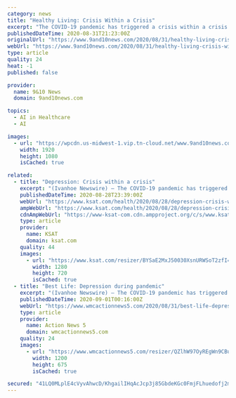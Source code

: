 ```yaml
---
category: news
title: "Healthy Living: Crisis Within a Crisis"
excerpt: "The COVID-19 pandemic has triggered a crisis within a crisis: a mental health emergency. Compared to a 2018 survey, adults in the U.S. are now eight times more likely to feel serious mental distress."
publishedDateTime: 2020-08-31T21:23:00Z
originalUrl: "https://www.9and10news.com/2020/08/31/healthy-living-crisis-within-a-crisis/"
webUrl: "https://www.9and10news.com/2020/08/31/healthy-living-crisis-within-a-crisis/"
type: article
quality: 24
heat: -1
published: false

provider:
  name: 9&10 News
  domain: 9and10news.com

topics:
  - AI in Healthcare
  - AI

images:
  - url: "https://wpcdn.us-midwest-1.vip.tn-cloud.net/www.9and10news.com/content/uploads/2020/08/HL-CRISIS-WITHIN-A-CRISIS-DEPRESSION-PKG-5.transfer.jpg"
    width: 1920
    height: 1080
    isCached: true

related:
  - title: "Depression: Crisis within a crisis"
    excerpt: "(Ivanhoe Newswire) – The COVID-19 pandemic has triggered a crisis within a crisis -- a mental health emergency. Compared to a 2018 survey, adults in the U.S. are now eight times more likely to feel serious mental distress."
    publishedDateTime: 2020-08-28T23:39:00Z
    webUrl: "https://www.ksat.com/health/2020/08/28/depression-crisis-within-a-crisis/"
    ampWebUrl: "https://www.ksat.com/health/2020/08/28/depression-crisis-within-a-crisis/?outputType=amp"
    cdnAmpWebUrl: "https://www-ksat-com.cdn.ampproject.org/c/s/www.ksat.com/health/2020/08/28/depression-crisis-within-a-crisis/?outputType=amp"
    type: article
    provider:
      name: KSAT
      domain: ksat.com
    quality: 44
    images:
      - url: "https://www.ksat.com/resizer/BYSaE2MxJ50030XsnURWSoT2zfI=/1280x720/smart/d1vhqlrjc8h82r.cloudfront.net/08-28-2020/t_ca869818c40b49c1835f45d4148ca4fc_name_image.jpg"
        width: 1280
        height: 720
        isCached: true
  - title: "Best Life: Depression during pandemic"
    excerpt: "(Ivanhoe Newswire) — The COVID-19 pandemic has triggered a crisis within a crisis, a mental health emergency. Compared to a 2018 survey, adults in the U.S. are now eight times more likely to feel serious mental distress."
    publishedDateTime: 2020-09-01T00:16:00Z
    webUrl: "https://www.wmcactionnews5.com/2020/08/31/best-life-depression-during-pandemic/"
    type: article
    provider:
      name: Action News 5
      domain: wmcactionnews5.com
    quality: 24
    images:
      - url: "https://www.wmcactionnews5.com/resizer/QZlhW97OyREgWn9CBuivOd_W9fg=/1200x0/cloudfront-us-east-1.images.arcpublishing.com/raycom/PL4MY6XY7JDPXIUBEQBE5QS6H4.jpg"
        width: 1200
        height: 675
        isCached: true

secured: "41LQ0MLplE4cVyvAhwcD/KhgailIHqAcJcp3j85GbdeKGc0FmjFLhuedofj2mYpaZByQTmL1iqWZF8btlJzYcF/C3hPbktpk9OmF70s4lxwFZ9o8D1Q1FdGZK8vmxmQ3O9OR45w8iRsi042N0XBT30fWPLBuvmoEKWVZQrkHoNuMNBxYrSEylNvzi4Ox6gXRnXkPpA+NUcEpdhAseuX7QLsbiyDs9mrVaa5T2tsedBpMmZkWc+ZdTKYf46cuN2lw2IhRT7Y74joed0ErirvSR6EILUO1lArY0qpcfIKVk1c3Okm17+yhGfPaFyyWG++Be0urmsp/LSx4NArfEGOMzaM9cwtxIszyRh9BywGh9cA=;seOs6WpF/kl1QetjIJ9ylQ=="
---
```


